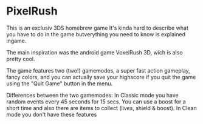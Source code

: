 # PixelRush

This is an exclusiv 3DS homebrew game
It's kinda hard to describe what you have to do in the game butverything you need to know is explained ingame.

The main inspiration was the android game VoxelRush 3D, wich is also pretty cool.

The game features two (two!) gamemodes, a super fast action gameplay, fancy colors, and you can actually save your highscore if you quit the game using the "Quit Game" button in the menu.

Differences between the two gamemodes:
In Classic mode you have random events every 45 seconds for 15 secs. You can use a boost for a short time and also there are items to collect (lives, shield & boost).
In Clean mode you don't have these features
